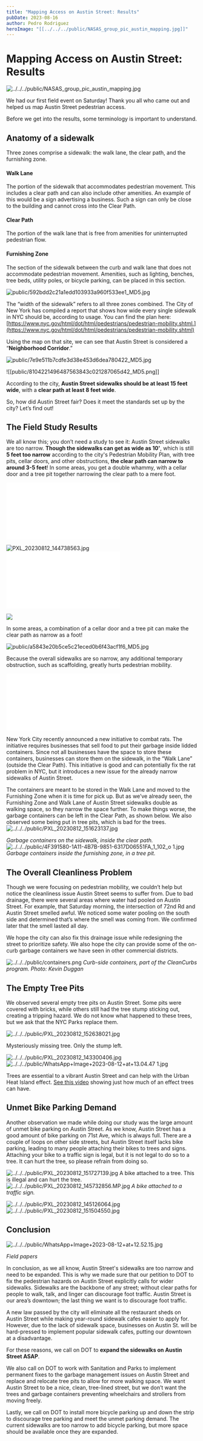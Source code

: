 ```yaml
---
title: "Mapping Access on Austin Street: Results"
pubDate: 2023-08-16
author: Pedro Rodriguez
heroImage: "[[../../../public/NASAS_group_pic_austin_mapping.jpg]]"
---
```

# Mapping Access on Austin Street: Results



![../../../public/NASAS_group_pic_austin_mapping.jpg](../../../public/NASAS_group_pic_austin_mapping.jpg)

We had our first field event on Saturday! Thank you all who came out and helped us map Austin Street pedestrian access.

Before we get into the results, some terminology is important to understand.

## Anatomy of a sidewalk

Three zones comprise a sidewalk: the walk lane, the clear path, and the furnishing zone.

#### Walk Lane

The portion of the sidewalk that accommodates pedestrian movement. This includes a clear path and can also include other amenities. An example of this would be a sign advertising a business. Such a sign can only be close to the building and cannot cross into the Clear Path.

#### Clear Path

The portion of the walk lane that is free from amenities for uninterrupted pedestrian flow.

#### Furnishing Zone

The section of the sidewalk between the curb and walk lane that does not accommodate pedestrian movement. Amenities, such as lighting, benches, tree beds, utility poles, or bicycle parking, can be placed in this section.

![public/592bdd2c21a1edd103933a960f533ee1_MD5.jpg](public/592bdd2c21a1edd103933a960f533ee1_MD5.jpg)

The “width of the sidewalk” refers to all three zones combined. The City of New York has compiled a report that shows how wide every single sidewalk in NYC should be, according to usage. You can find the plan here: [https://www.nyc.gov/html/dot/html/pedestrians/pedestrian-mobility.shtml.](https://www.nyc.gov/html/dot/html/pedestrians/pedestrian-mobility.shtml)

Using the map on that site, we can see that Austin Street is considered a “**Neighborhood Corridor**.”

![public/7e9e511b7cdfe3d38e453d6dea780422_MD5.jpg](public/7e9e511b7cdfe3d38e453d6dea780422_MD5.jpg)

![[public/8104221496487563843c021287065d42_MD5.png]]

According to the city, **Austin Street sidewalks should be at least 15 feet wide**, with a **clear path at least 8 feet wide**.

So, how did Austin Street fair? Does it meet the standards set up by the city? Let’s find out!

## The Field Study Results

We all know this; you don’t need a study to see it: Austin Street sidewalks are too narrow. **Though the sidewalks can get as wide as 10'**, which is still **5 feet too narrow** according to the city's Pedestrian Mobility Plan, with tree pits, cellar doors, and other obstructions, **the clear path can narrow to around 3-5 feet**! In some areas, you get a double whammy, with a cellar door and a tree pit together narrowing the clear path to a mere foot.

![PXL_20230812_144127632 1.jpg|Due to tree pits, cellar doors and other obstructions, the clear path can get as narrow as 3 feet](PXL_20230812_144127632%201.jpg%7CDue%20to%20tree%20pits,%20cellar%20doors%20and%20other%20obstructions,%20the%20clear%20path%20can%20get%20as%20narrow%20as%203%20feet.md)

![PXL_20230812_144738563.jpg](PXL_20230812_144738563.jpg)
![WhatsApp+Image+2023-08-12+at+13.04.47.jpg|Tree pits can narrow the walk path to 5-8 feet.](WhatsApp+Image+2023-08-12+at+13.04.47.jpg%7CTree%20pits%20can%20narrow%20the%20walk%20path%20to%205-8%20feet..md)


![](public/fb692a657406046cd9f178667ecdff79_MD5.jpg)

In some areas, a combination of a cellar door and a tree pit can make the clear path as narrow as a foot!

![public/a5843e20b5ce5c21eced0b6f43acf1f6_MD5.jpg](public/a5843e20b5ce5c21eced0b6f43acf1f6_MD5.jpg)

Because the overall sidewalks are so narrow, any additional temporary obstruction, such as scaffolding, greatly hurts pedestrian mobility.

![The addition of sidewalk sheds makes this already narrow stretch narrower.](../../../public/PXL_20230812_151228062.jpg%7CThe%20addition%20of%20sidewalk%20sheds%20makes%20this%20already%20narrow%20stretch%20narrower..md)

New York City recently announced a new initiative to combat rats. The initiative requires businesses that sell food to put their garbage inside lidded containers. Since not all businesses have the space to store these containers, businesses can store them on the sidewalk, in the “Walk Lane” (outside the Clear Path). This initiative is good and can potentially fix the rat problem in NYC, but it introduces a new issue for the already narrow sidewalks of Austin Street.

The containers are meant to be stored in the Walk Lane and moved to the Furnishing Zone when it is time for pick up. But as we’ve already seen, the Furnishing Zone and Walk Lane of Austin Street sidewalks double as walking space, so they narrow the space further. To make things worse, the garbage containers can be left in the Clear Path, as shown below. We also observed some being put in tree pits, which is bad for the trees.
![../../../public/PXL_20230812_151623137.jpg](../../../public/PXL_20230812_151623137.jpg)

*Garbage containers on the sidewalk, inside the clear path.*
![../../../public/4F391580-1A11-4B7B-9851-6317D06551FA_1_102_o 1.jpg](../../../public/4F391580-1A11-4B7B-9851-6317D06551FA_1_102_o%201.jpg)
*Garbage containers inside the furnishing zone, in a tree pit.*
## The Overall Cleanliness Problem

Though we were focusing on pedestrian mobility, we couldn’t help but notice the cleanliness issue Austin Street seems to suffer from. Due to bad drainage, there were several areas where water had pooled on Austin Street. For example, that Saturday morning, the intersection of 72nd Rd and Austin Street smelled awful. We noticed some water pooling on the south side and determined that’s where the smell was coming from. We confirmed later that the smell lasted all day.

We hope the city can also fix this drainage issue while redesigning the street to prioritize safety. We also hope the city can provide some of the on-curb garbage containers we have seen in other commercial districts.

![../../../public/containers.png](../../../public/containers.png)
_Curb-side containers, part of the CleanCurbs program. Photo: Kevin Duggan_

## The Empty Tree Pits

We observed several empty tree pits on Austin Street. Some pits were covered with bricks, while others still had the tree stump sticking out, creating a tripping hazard. We do not know what happened to these trees, but we ask that the NYC Parks replace them.

![../../../public/PXL_20230812_152638021.jpg](../../../public/PXL_20230812_152638021.jpg)

Mysteriously missing tree. Only the stump left.

![../../../public/PXL_20230812_143300406.jpg](../../../public/PXL_20230812_143300406.jpg)
![../../../public/WhatsApp+Image+2023-08-12+at+13.04.47 1.jpg](../../../public/WhatsApp+Image+2023-08-12+at+13.04.47%201.jpg)

Trees are essential to a vibrant Austin Street and can help with the Urban Heat Island effect. [See this video](https://www.instagram.com/p/CvQfsahv5H_pvMU1RJRQlCQ0rEpDTyUvnGY5Y80/) showing just how much of an effect trees can have.

## Unmet Bike Parking Demand

Another observation we made while doing our study was the large amount of unmet bike parking on Austin Street. As we know, Austin Street has a good amount of bike parking on 71st Ave, which is always full. There are a couple of loops on other side streets, but Austin Street itself lacks bike parking, leading to many people attaching their bikes to trees and signs. Attaching your bike to a traffic sign is legal, but it is not legal to do so to a tree. It can hurt the tree, so please refrain from doing so.

![../../../public/PXL_20230812_151727139.jpg](../../../public/PXL_20230812_151727139.jpg)
A bike attached to a tree. This is illegal and can hurt the tree.
![../../../public/PXL_20230812_145732856.MP.jpg](../../../public/PXL_20230812_145732856.MP.jpg)
*A bike attached to a traffic sign.*

![../../../public/PXL_20230812_145126064.jpg](../../../public/PXL_20230812_145126064.jpg)
![../../../public/PXL_20230812_151504550.jpg](../../../public/PXL_20230812_151504550.jpg)

## Conclusion

![../../../public/WhatsApp+Image+2023-08-12+at+12.52.15.jpg](../../../public/WhatsApp+Image+2023-08-12+at+12.52.15.jpg)

_Field papers_

In conclusion, as we all know, Austin Street's sidewalks are too narrow and need to be expanded. This is why we made sure that our petition to DOT to fix the pedestrian hazards on Austin Street explicitly calls for wider sidewalks. Sidewalks are the backbone of any street; without clear paths for people to walk, talk, and linger can discourage foot traffic. Austin Street is our area’s downtown; the last thing we want is to discourage foot traffic.

A new law passed by the city will eliminate all the restaurant sheds on Austin Street while making year-round sidewalk cafes easier to apply for. However, due to the lack of sidewalk space, businesses on Austin St. will be hard-pressed to implement popular sidewalk cafes, putting our downtown at a disadvantage.

For these reasons, we call on DOT to **expand the sidewalks on Austin Street ASAP**.

We also call on DOT to work with Sanitation and Parks to implement permanent fixes to the garbage management issues on Austin Street and replace and relocate tree pits to allow for more walking space. We want Austin Street to be a nice, clean, tree-lined street, but we don’t want the trees and garbage containers preventing wheelchairs and strollers from moving freely.

Lastly, we call on DOT to install more bicycle parking up and down the strip to discourage tree parking and meet the unmet parking demand. The current sidewalks are too narrow to add bicycle parking, but more space should be available once they are expanded.